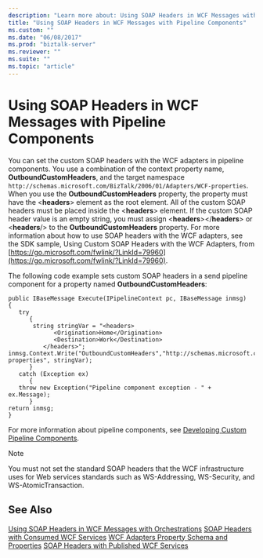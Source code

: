 ```yaml
---
description: "Learn more about: Using SOAP Headers in WCF Messages with Pipeline Components"
title: "Using SOAP Headers in WCF Messages with Pipeline Components"
ms.custom: ""
ms.date: "06/08/2017"
ms.prod: "biztalk-server"
ms.reviewer: ""
ms.suite: ""
ms.topic: "article"
---
```

# Using SOAP Headers in WCF Messages with Pipeline Components
You can set the custom SOAP headers with the WCF adapters in pipeline components. You use a combination of the context property name, **OutboundCustomHeaders**, and the target namespace `http://schemas.microsoft.com/BizTalk/2006/01/Adapters/WCF-properties`. When you use the **OutboundCustomHeaders** property, the property must have the \<**headers**\> element as the root element. All of the custom SOAP headers must be placed inside the \<**headers**\> element. If the custom SOAP header value is an empty string, you must assign \<**headers**\>\</**headers**\> or \<**headers**/\> to the **OutboundCustomHeaders** property. For more information about how to use SOAP headers with the WCF adapters, see the SDK sample, Using Custom SOAP Headers with the WCF Adapters, from [https://go.microsoft.com/fwlink/?LinkId=79960](https://go.microsoft.com/fwlink/?LinkId=79960).

 The following code example sets custom SOAP headers in a send pipeline component for a property named **OutboundCustomHeaders**:

```
public IBaseMessage Execute(IPipelineContext pc, IBaseMessage inmsg)
{
   try
      {
       string stringVar = "<headers>
             <Origination>Home</Origination>
             <Destination>Work</Destination>
          </headers>";
inmsg.Context.Write("OutboundCustomHeaders","http://schemas.microsoft.com/BizTalk/2006/01/Adapters/WCF-properties", stringVar);
      }
   catch (Exception ex)
      {
   throw new Exception("Pipeline component exception - " + ex.Message);
      }
return inmsg;
}
```

 For more information about pipeline components, see [Developing Custom Pipeline Components](../core/developing-custom-pipeline-components.md).

> [!NOTE]
>  You must not set the standard SOAP headers that the WCF infrastructure uses for Web services standards such as WS-Addressing, WS-Security, and WS-AtomicTransaction.

## See Also
 [Using SOAP Headers in WCF Messages with Orchestrations](../core/using-soap-headers-in-wcf-messages-with-orchestrations.md)
 [SOAP Headers with Consumed WCF Services](../core/soap-headers-with-consumed-wcf-services.md)
 [WCF Adapters Property Schema and Properties](../core/wcf-adapters-property-schema-and-properties.md)
 [SOAP Headers with Published WCF Services](../core/soap-headers-with-published-wcf-services.md)
